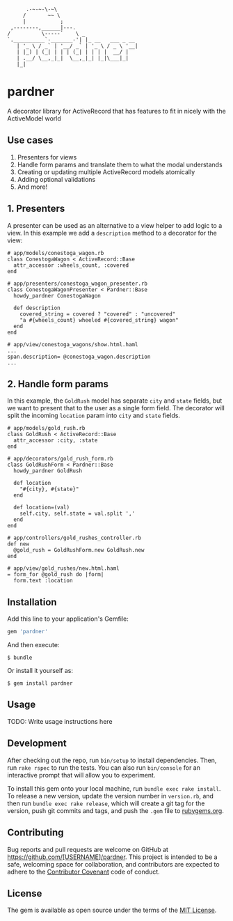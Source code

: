 

          .-~-~-\-~\
         /       ~~ \
         |           ;
     ,--------,______|---.
    /          \-----`    \ _
    `.__________`-_______-'| |_ __   ___ _ __
       | '_ \ / _` | '__/ _` | '_ \ / _ \ '__|
       | |_) | (_| | | | (_| | | | |  __/ |
       | .__/ \__,_|_|  \__,_|_| |_|\___|_|
       |_|

# pardner

A decorator library for ActiveRecord that has features to fit in nicely with the ActiveModel world

## Use cases

1. Presenters for views
2. Handle form params and translate them to what the modal understands
3. Creating or updating multiple ActiveRecord models atomically
4. Adding optional validations
5. And more!

## 1. Presenters

A presenter can be used as an alternative to a view helper to add logic
to a view. In this example we add a `description` method to a decorator
for the view:

    # app/models/conestoga_wagon.rb
    class ConestogaWagon < ActiveRecord::Base
      attr_accessor :wheels_count, :covered
    end

    # app/presenters/conestoga_wagon_presenter.rb
    class ConestogaWagonPresenter < Pardner::Base
      howdy_pardner ConestogaWagon

      def description
        covered_string = covered ? "covered" : "uncovered"
        "a #{wheels_count} wheeled #{covered_string} wagon"
      end
    end

    # app/view/conestoga_wagons/show.html.haml
    ...
    span.description= @conestoga_wagon.description
    ...

## 2. Handle form params

In this example, the `GoldRush` model has separate `city` and `state`
fields, but we want to present that to the user as a single form field.
The decorator will split the incoming `location` param into `city` and
`state` fields.

    # app/models/gold_rush.rb
    class GoldRush < ActiveRecord::Base
      attr_accessor :city, :state
    end

    # app/decorators/gold_rush_form.rb
    class GoldRushForm < Pardner::Base
      howdy_pardner GoldRush

      def location
        "#{city}, #{state}"
      end

      def location=(val)
        self.city, self.state = val.split ','
      end
    end

    # app/controllers/gold_rushes_controller.rb
    def new
      @gold_rush = GoldRushForm.new GoldRush.new
    end

    # app/view/gold_rushes/new.html.haml
    = form_for @gold_rush do |form|
      form.text :location

## Installation

Add this line to your application's Gemfile:

```ruby
gem 'pardner'
```

And then execute:

    $ bundle

Or install it yourself as:

    $ gem install pardner

## Usage

TODO: Write usage instructions here

## Development

After checking out the repo, run `bin/setup` to install dependencies. Then, run `rake rspec` to run the tests. You can also run `bin/console` for an interactive prompt that will allow you to experiment.

To install this gem onto your local machine, run `bundle exec rake install`. To release a new version, update the version number in `version.rb`, and then run `bundle exec rake release`, which will create a git tag for the version, push git commits and tags, and push the `.gem` file to [rubygems.org](https://rubygems.org).

## Contributing

Bug reports and pull requests are welcome on GitHub at https://github.com/[USERNAME]/pardner. This project is intended to be a safe, welcoming space for collaboration, and contributors are expected to adhere to the [Contributor Covenant](contributor-covenant.org) code of conduct.


## License

The gem is available as open source under the terms of the [MIT License](http://opensource.org/licenses/MIT).

